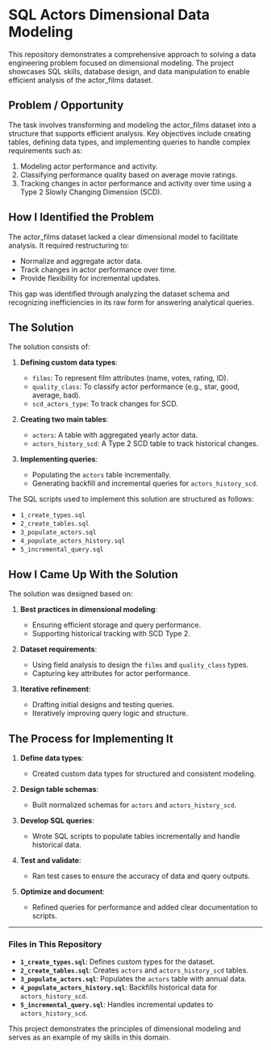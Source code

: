 # SQL Actors Dimensional Data Modeling

This repository demonstrates a comprehensive approach to solving a data engineering problem focused on dimensional modeling. The project showcases SQL skills, database design, and data manipulation to enable efficient analysis of the actor_films dataset.

## Problem / Opportunity
The task involves transforming and modeling the actor_films dataset into a structure that supports efficient analysis. Key objectives include creating tables, defining data types, and implementing queries to handle complex requirements such as:

1. Modeling actor performance and activity.
2. Classifying performance quality based on average movie ratings.
3. Tracking changes in actor performance and activity over time using a Type 2 Slowly Changing Dimension (SCD).

## How I Identified the Problem
The actor_films dataset lacked a clear dimensional model to facilitate analysis. It required restructuring to:
- Normalize and aggregate actor data.
- Track changes in actor performance over time.
- Provide flexibility for incremental updates.

This gap was identified through analyzing the dataset schema and recognizing inefficiencies in its raw form for answering analytical queries.

## The Solution
The solution consists of:

1. **Defining custom data types**:
   - `films`: To represent film attributes (name, votes, rating, ID).
   - `quality_class`: To classify actor performance (e.g., star, good, average, bad).
   - `scd_actors_type`: To track changes for SCD.

2. **Creating two main tables**:
   - `actors`: A table with aggregated yearly actor data.
   - `actors_history_scd`: A Type 2 SCD table to track historical changes.

3. **Implementing queries**:
   - Populating the `actors` table incrementally.
   - Generating backfill and incremental queries for `actors_history_scd`.

The SQL scripts used to implement this solution are structured as follows:
- `1_create_types.sql`
- `2_create_tables.sql`
- `3_populate_actors.sql`
- `4_populate_actors_history.sql`
- `5_incremental_query.sql`

## How I Came Up With the Solution
The solution was designed based on:

1. **Best practices in dimensional modeling**:
   - Ensuring efficient storage and query performance.
   - Supporting historical tracking with SCD Type 2.

2. **Dataset requirements**:
   - Using field analysis to design the `films` and `quality_class` types.
   - Capturing key attributes for actor performance.

3. **Iterative refinement**:
   - Drafting initial designs and testing queries.
   - Iteratively improving query logic and structure.

## The Process for Implementing It

1. **Define data types**:
   - Created custom data types for structured and consistent modeling.

2. **Design table schemas**:
   - Built normalized schemas for `actors` and `actors_history_scd`.

3. **Develop SQL queries**:
   - Wrote SQL scripts to populate tables incrementally and handle historical data.

4. **Test and validate**:
   - Ran test cases to ensure the accuracy of data and query outputs.

5. **Optimize and document**:
   - Refined queries for performance and added clear documentation to scripts.

---

### Files in This Repository

- **`1_create_types.sql`**: Defines custom types for the dataset.
- **`2_create_tables.sql`**: Creates `actors` and `actors_history_scd` tables.
- **`3_populate_actors.sql`**: Populates the `actors` table with annual data.
- **`4_populate_actors_history.sql`**: Backfills historical data for `actors_history_scd`.
- **`5_incremental_query.sql`**: Handles incremental updates to `actors_history_scd`.

This project demonstrates the principles of dimensional modeling and serves as an example of my skills in this domain.

